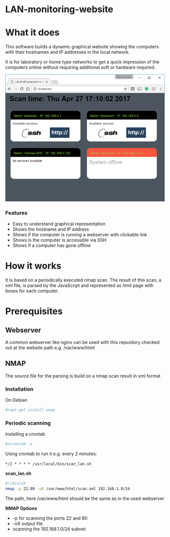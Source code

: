 # LAN-monitoring-website
# What it does
This software builds a dynamic graphical website showing the computers with their hostnames and IP addresses in the local network.

It is for laboratory or home type networks to get a quick impression of the computers online without requiring additional soft or hardware required.

![alt text](/doc/website_impression.png "Impression of the scan result as website")


### Features
- Easy to understand graphical representation
- Shows the hostname and IP address
- Shows if the computer is running a webserver with clickable link
- Shows is the computer is accessible via SSH  
- Shows if a computer has gone offline

# How it works
It is based on a periodically executed nmap scan. The result of this scan, a xml file, is parsed by the JavaScript and represented as html page with boxes for each computer.

# Prerequisites
## Webserver
A common webserver like nginx can be used with this repository checked out at the  website path e.g. /var/www/html

## NMAP
The source file for the parsing is build on a nmap scan result in xml format

### Installation
On Debian
```bash
#>apt-get install nmap
```
### Periodic scanning
Installing a crontab
```bash
#>crontab -e
```
Using crontab to run it e.g. every 2 minutes:

`*/2 * * * * /usr/local/bin/scan_lan.sh`

 **scan_lan.sh**
 ```bash
#!/bin/sh
nmap -p 22,80 -oX /var/www/html/scan.xml 192.168.1.0/24
 ```

 The path, here /var/www/html should be the same as in the used webserver

**NMAP Options**
 - -p for scanning the ports 22 and 80
 - -oX output file
 - scanning the 192.168.1.0/24 subnet
